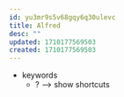 ```yaml
---
id: yu3mr9s5v68gqy6q30ulevc
title: Alfred
desc: ""
updated: 1710177569503
created: 1710177569503
---
```

- keywords
	- ? --> show shortcuts 
